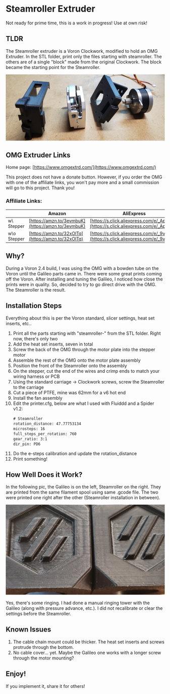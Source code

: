 # Steamroller Extruder
Not ready for prime time, this is a work in progress! Use at own risk!

## TLDR
The Steamroller extruder is a Voron Clockwork, modified to hold an OMG Extruder. In the STL folder, print only the files starting with steamroller. The others are of a single "block" made from the original Clockwork. The block became the starting point for the Steamroller.

![OMG Extruder and Steamroller Parts](/images/20220129_080903.jpg "Steamroller Extruder Parts")

## OMG Extruder Links
Home page: [https://www.omgextrd.com/](https://www.omgextrd.com/)

This project does not have a donate button. However, if you order the OMG with one of the affiliate links, you won't pay more and a small commission will go to this project. Thank you!

### Affiliate Links:
| |Amazon|AliExpress|
|-|------|----------|
|w\ Stepper|[https://amzn.to/3evmbuK](https://amzn.to/3evmbuK)|[https://s.click.aliexpress.com/e/_ApIpiY](https://s.click.aliexpress.com/e/_ApIpiY)|
|w\o Stepper|[https://amzn.to/32xOlTq](https://amzn.to/32xOlTq)|[https://s.click.aliexpress.com/e/_9vAmFe](https://s.click.aliexpress.com/e/_9vAmFe)|

## Why?
During a Voron 2.4 build, I was using the OMG with a bowden tube on the Voron until the Galileo parts came in. There were some great prints coming off the Voron. After installing and tuning the Galileo, I noticed how close the prints were in quality. So, decided to try to go direct drive with the OMG. The Steamroller is the result.

## Installation Steps
Everything about this is per the Voron standard, slicer settings, heat set inserts, etc..

1. Print all the parts starting with "steamroller-" from the STL folder. Right now, there's only two
1. Add the heat set inserts, seven in total
1. Screw the back of the OMG through the motor plate into the stepper motor
1. Assemble the rest of the OMG onto the motor plate assembly
1. Position the front of the Steamroller onto the assembly
1. On the stepper, cut the end of the wires and crimp ends to match your wiring harness or PCB
1. Using the standard carriage -> Clockwork screws, screw the Steamroller to the carriage
1. Cut a piece of PTFE, mine was 62mm for a v6 hot end
1. Install the fan assembly
1. Edit the printer.cfg, below are what I used with Fluiddd and a Spider v1.2:
      ```
      # Steamroller
     rotation_distance: 47.77753134
     microsteps: 16
     full_steps_per_rotation: 760
     gear_ratio: 3:1
     dir_pin: PD6
     ```
1. Do the e-steps calibration and update the rotation_distance
1. Print something!

## How Well Does it Work?
In the following pic, the Galileo is on the left, Steamroller on the right. They are printed from the same filament spool using same .gcode file. The two were printed one right after the other (Steamroller installation in between).

![Galileo/Steamroller Calibration Cubes](/images/20220201_082046.jpg "Galileo/Steamroller Calibration Cubes")

Yes, there's some ringing. I had done a manual ringing tower with the Galileo (along with pressure advance, etc.). I did not recalibrate or clear the settings before the Steamroller.

## Known Issues
1. The cable chain mount could be thicker. The heat set inserts and screws protrude through the bottom.
1. No cable cover... yet. Maybe the Galileo one works with a longer screw through the motor mounting?

## Enjoy!
If you implement it, share it for others!
